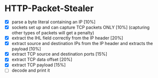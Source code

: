 # HTTP-Packet-Stealer
- [x] parse a byte literal containing an IP [10%]
- [x] sockets set up and can capture TCP packets ONLY [10%] (capturing other types of packets will get a penalty)
- [x] extract the IHL field correctly from the IP header [20%]
- [x] extract source and destination IPs from the IP header and extracts the payload [10%]
- [x] extract TCP source and destination ports [15%]
- [x] extract TCP data offset [20%]
- [x] extract TCP payload [15%]
- [ ] decode and print it 
